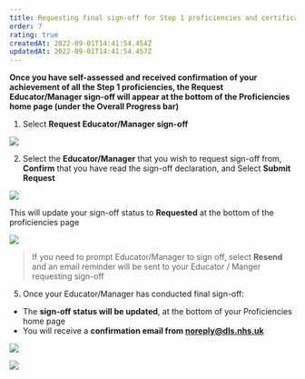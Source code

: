 ```yaml
---
title: Requesting final sign-off for Step 1 proficiencies and certificate generation
order: 7
rating: true
createdAt: 2022-09-01T14:41:54.454Z
updatedAt: 2022-09-01T14:41:54.457Z
---
```

**Once you have self-assessed and received confirmation of your achievement of all the Step 1 proficiencies, the Request Educator/Manager sign-off will appear at the bottom of the Proficiencies home page (under the Overall Progress bar)** 

1. Select **Request Educator/Manager sign-off**

![](/img/l_sign-off_1_n.png)

2. Select the **Educator/Manager** that you wish to request sign-off from, **Confirm** that you have read the sign-off declaration, and Select **Submit Request**

![](/img/l_sign-off_2_n.png)

This will update your sign-off status to **Requested** at the bottom of the proficiencies page

![](/img/le-7-3.jpg)

> If you need to prompt Educator/Manager to sign off, select **Resend** and an email reminder will be sent to your Educator / Manger requesting sign-off

5. Once your Educator/Manager has conducted final sign-off:

* The **sign-off status will be updated**, at the bottom of your Proficiencies home page
* You will receive a **confirmation email from noreply@dls.nhs.uk**



![](/img/sign-off_6.png)

![](/img/l_sign-off_3.png)
